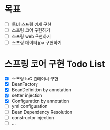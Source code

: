 # 목표

- [ ] 토비 스프링 예제 구현
- [ ] 스프링 코어 구현하기
- [ ] 스프링 web 구현하기
- [ ] 스프링 데이터 jpa 구현하기

# 스프링 코어 구현 Todo List

- [x] 스프링 IoC 컨테이너 구현
- [x] BeanFactory
- [x] BeanDefinition by annotation
- [x] setter injection
- [x] Configuration by annotation
- [ ] yml configuration
- [ ] Bean Dependency Resolution
- [ ] constructor injection
- [ ] ...